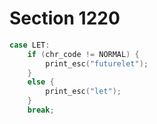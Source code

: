 # Section 1220

```c << Cases of |print_cmd_chr| for symbolic printing of primitives >>+=
case LET:
    if (chr_code != NORMAL) {
        print_esc("futurelet");
    }
    else {
        print_esc("let");
    }
    break;
```

